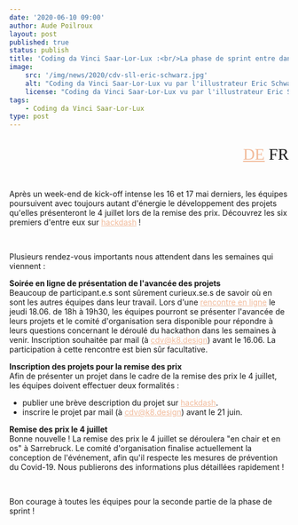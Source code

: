 ```yaml
---
date: '2020-06-10 09:00'
author: Aude Poilroux
layout: post
published: true
status: publish
title: 'Coding da Vinci Saar-Lor-Lux :<br/>La phase de sprint entre dans sa seconde moitié !'
image:
    src: '/img/news/2020/cdv-sll-eric-schwarz.jpg'
    alt: "Coding da Vinci Saar-Lor-Lux vu par l'illustrateur Eric Schwarz ."
    license: "Coding da Vinci Saar-Lor-Lux vu par l'illustrateur Eric Schwarz | Licence: <a href='https://creativecommons.org/licenses/by-sa/4.0/deed.fr' target='_blank' style='color: #f2bb9b;'>CC BY-SA 4.0</a>, Eric Schwarz"
tags:
    - Coding da Vinci Saar-Lor-Lux
type: post
---
```

<!-- Sprache -->
<div class="row">
    <div class="col-lg-2 col-lg-offset-10">
        <p style="margin-bottom:15px; font-family:Archive; font-size: 22pt; text-align: right;"><a href="../../06/10/cdv-sll-halbzeit-der-sprintphase_de.html" style="color: #f2bb9b;">DE</a> FR</p>
    </div>
</div>

<!-- Post -->
<br/>


<p>Après un week-end de kick-off intense les 16 et 17 mai derniers, les équipes poursuivent avec toujours autant d'énergie le développement des projets qu'elles présenteront le 4 juillet lors de la remise des prix. Découvrez les six premiers d'entre eux sur <a href="https://hackdash.org/dashboards/cdvsll" target="_blank" style="color: #f2bb9b;">hackdash</a> !</p>
<br/>
 
<p>Plusieurs rendez-vous importants nous attendent dans les semaines qui viennent :</p>
 
<p><b>Soirée en ligne de présentation de l'avancée des projets</b><br/>
Beaucoup de participant.e.s sont sûrement curieux.se.s de savoir où en sont les autres équipes dans leur travail.
Lors d'une <a href="https://us02web.zoom.us/j/84052615433?pwd=OE5XODZjRDB1cFRHcXMyU3EwVURIQT09" target="_blank" style="color: #f2bb9b;">rencontre en ligne</a> le jeudi 18.06. de 18h à 19h30, les équipes pourront se présenter l'avancée de leurs projets et le comité d'organisation sera disponible pour répondre à leurs questions concernant le déroulé du hackathon dans les semaines à venir.
Inscription souhaitée par mail (à <a href="mailto:cdv@k8.design" style="color: #f2bb9b;">cdv@k8.design</a>) avant le 16.06.
La participation à cette rencontre est bien sûr facultative.</p>

<p><b>Inscription des projets pour la remise des prix</b><br/>
Afin de présenter un projet dans le cadre de la remise des prix le 4 juillet, les équipes doivent effectuer deux formalités :
<ul>
<li>publier une brève description du projet sur <a href="https://hackdash.org/dashboards/cdvsll" target="_blank" style="color: #f2bb9b;">hackdash</a>.</li>
<li>inscrire le projet par mail (à <a href="mailto:cdv@k8.design" style="color: #f2bb9b;">cdv@k8.design</a>) avant le 21 juin.</li>
</ul>
</p>

<p><b>Remise des prix le 4 juillet</b><br/>
Bonne nouvelle ! La remise des prix le 4 juillet se déroulera "en chair et en os" à Sarrebruck. Le comité d'organisation finalise actuellement la conception de l'événement, afin qu'il respecte les mesures de prévention du Covid-19. Nous publierons des informations plus détaillées rapidement !</p>
<br/>
 
<p>Bon courage à toutes les équipes pour la seconde partie de la phase de sprint !</p>












